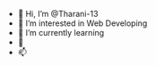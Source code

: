 - 👋 Hi, I’m @Tharani-13
- 👀 I’m interested in Web Developing
- 🌱 I’m currently learning 
- 💞️ 
- 📫

<!---
Tharani-13/Tharani-13 is a ✨ special ✨ repository because its `README.md` (this file) appears on your GitHub profile.
You can click the Preview link to take a look at your changes.
--->
